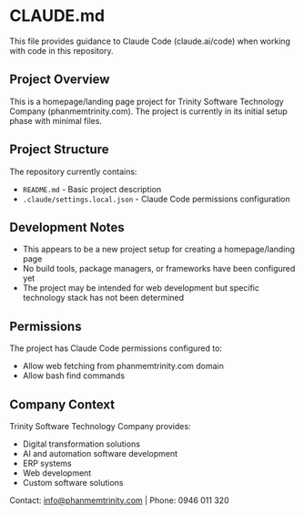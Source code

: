 # CLAUDE.md

This file provides guidance to Claude Code (claude.ai/code) when working with code in this repository.

## Project Overview

This is a homepage/landing page project for Trinity Software Technology Company (phanmemtrinity.com). The project is currently in its initial setup phase with minimal files.

## Project Structure

The repository currently contains:
- `README.md` - Basic project description
- `.claude/settings.local.json` - Claude Code permissions configuration

## Development Notes

- This appears to be a new project setup for creating a homepage/landing page
- No build tools, package managers, or frameworks have been configured yet
- The project may be intended for web development but specific technology stack has not been determined

## Permissions

The project has Claude Code permissions configured to:
- Allow web fetching from phanmemtrinity.com domain
- Allow bash find commands

## Company Context

Trinity Software Technology Company provides:
- Digital transformation solutions
- AI and automation software development
- ERP systems
- Web development
- Custom software solutions

Contact: info@phanmemtrinity.com | Phone: 0946 011 320